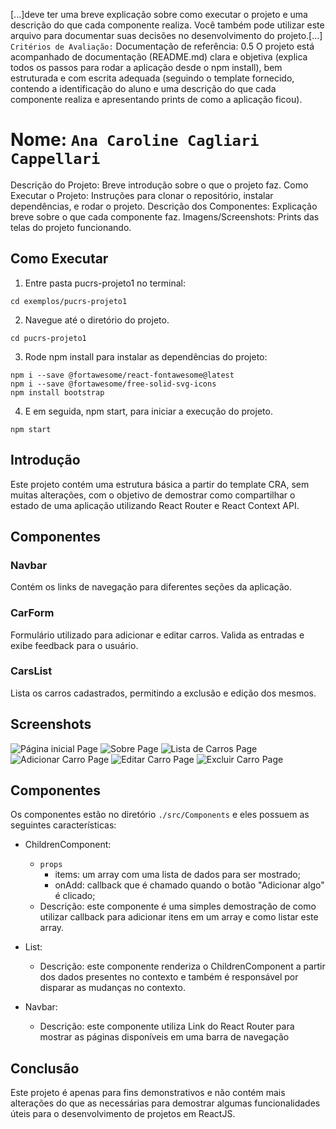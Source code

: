 [...]deve ter uma breve explicação sobre como executar o projeto e uma descrição do que cada componente realiza. Você também pode utilizar este arquivo para documentar suas decisões no desenvolvimento do projeto.[...]
`Critérios de Avaliação:` Documentação de referência: 0.5
O projeto está acompanhado de documentação (README.md) clara e objetiva (explica todos os passos para rodar a aplicação desde o npm install), bem estruturada e com escrita adequada (seguindo o template fornecido, contendo a identificação do aluno e uma descrição do que cada componente realiza e apresentando prints de como a aplicação ficou).

# Nome: `Ana Caroline Cagliari Cappellari`

Descrição do Projeto: Breve introdução sobre o que o projeto faz.
Como Executar o Projeto: Instruções para clonar o repositório, instalar dependências, e rodar o projeto.
Descrição dos Componentes: Explicação breve sobre o que cada componente faz.
Imagens/Screenshots: Prints das telas do projeto funcionando.

## Como Executar
1. Entre pasta pucrs-projeto1 no terminal:
```
cd exemplos/pucrs-projeto1
```

2. Navegue até o diretório do projeto.
```
cd pucrs-projeto1
```

3. Rode npm install para instalar as dependências do projeto:
```
npm i --save @fortawesome/react-fontawesome@latest
npm i --save @fortawesome/free-solid-svg-icons
npm install bootstrap
```

4. E em seguida, npm start, para iniciar a execução do projeto.
```
npm start
```

## Introdução

Este projeto contém uma estrutura básica a partir do template CRA, sem muitas alterações, com o objetivo de demostrar como compartilhar o estado de uma aplicação utilizando React Router e React Context API.

## Componentes
### Navbar
Contém os links de navegação para diferentes seções da aplicação.

### CarForm
Formulário utilizado para adicionar e editar carros. Valida as entradas e exibe feedback para o usuário.

### CarsList
Lista os carros cadastrados, permitindo a exclusão e edição dos mesmos.

## Screenshots
![Página inicial Page](..\public\img\Home.JPG)
![Sobre Page](pucrs-projeto1\public\img\About.JPG)
![Lista de Carros Page](pucrs-projeto1\public\img\Cars.JPG)
![Adicionar Carro Page](pucrs-projeto1\public\img\AddCars.JPG)
![Editar Carro Page](pucrs-projeto1/public/img/EditCars-Confirm.JPG)
![Excluir Carro Page](pucrs-projeto1/public/img/DeleteCars-Confirm.JPG)

## Componentes

Os componentes estão no diretório `./src/Components` e eles possuem as seguintes características:
- ChildrenComponent:
  - `props`
    - items: um array com uma lista de dados para ser mostrado;
    - onAdd: callback que é chamado quando o botão "Adicionar algo" é clicado;
  - Descrição: este componente é uma simples demostração de como utilizar callback para adicionar itens em um array e como listar este array.

- List:
  - Descrição: este componente renderiza o ChildrenComponent a partir dos dados presentes no contexto e também é responsável por disparar as mudanças no contexto.

- Navbar:
  - Descrição: este componente utiliza Link do React Router para mostrar as páginas disponíveis em uma barra de navegação

## Conclusão

Este projeto é apenas para fins demonstrativos e não contém mais alterações do que as necessárias para demostrar algumas funcionalidades úteis para o desenvolvimento de projetos em ReactJS.
